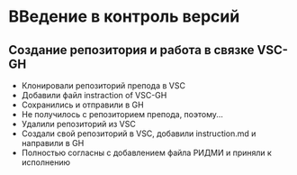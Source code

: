 # ВВедение в контроль версий
## Создание репозитория и работа в связке VSC-GH
* Клонировали репозиторий препода в VSC
* Добавили файл instraction of VSC-GH
* Сохранились и отправили в GH
* Не получилось с репозиторием препода, поэтому...
* Удалили репозиторий из VSC
* Создали свой репозиторий в VSC, добавили instruction.md и направили в GH
* Полностью согласны с добавлением файла РИДМИ и приняли к исполнению